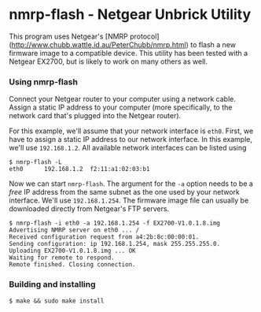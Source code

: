 nmrp-flash - Netgear Unbrick Utility
====================================

This program uses Netgear's [NMRP protocol]
(http://www.chubb.wattle.id.au/PeterChubb/nmrp.html)
to flash a new firmware image to a compatible device. This utility has been
tested with a Netgear EX2700, but is likely to work on many others as well.

### Using nmrp-flash

Connect your Netgear router to your computer using a network cable.
Assign a static IP address to your computer (more specifically, to 
the network card that's plugged into the Netgear router).


For this example, we'll assume that your network interface is `eth0`.
First, we have to assign a static IP address to our network interface.
In this example, we'll use `192.168.1.2`. All available network interfaces 
can be listed using

````
$ nmrp-flash -L
eth0      192.168.1.2  f2:11:a1:02:03:b1
````

Now we can start `nmrp-flash`. The argument for the `-a` option needs
to be a *free* IP address from the same subnet as the one used by your
network interface. We'll use `192.168.1.254`. The firmware image file
can usually be downloaded directly from Netgear's FTP servers.

````
$ nmrp-flash -i eth0 -a 192.168.1.254 -f EX2700-V1.0.1.8.img
Advertising NMRP server on eth0 ... /
Received configuration request from a4:2b:8c:00:00:01.
Sending configuration: ip 192.168.1.254, mask 255.255.255.0.
Uploading EX2700-V1.0.1.8.img ... OK
Waiting for remote to respond.
Remote finished. Closing connection.
````

### Building and installing

````
$ make && sudo make install
````
